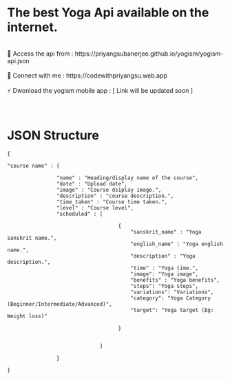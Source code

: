 # The best Yoga Api available on the internet.
<br>
🚀 Access the api from : https://priyangsubanerjee.github.io/yogism/yogism-api.json <br><br>
🔗 Connect with me : https://codewithpriyangsu.web.app <br><br>
⚡️ Dwonload the yogism mobile app : [ Link will be updated soon ] <br>

<br>
<br>

# JSON Structure

    {

    "course name" : {

                    "name" : "Heading/display name of the course",
                    "date" : "Upload date",
                    "image" : "Course dsiplay image.",
                    "description" : "course description.",
                    "time_taken" : "Course time taken.",
                    "level" : "Course level",
                    "scheduled" : [

                                        {
                                            "sanskrit_name" : "Yoga sanskrit name.",
                                            "english_name" : "Yoga english name.",
                                            "description" : "Yoga description.",
                                            "time" : "Yoga time.",
                                            "image": "Yoga image",
                                            "benefits" : "Yoga benefits",
                                            "steps": "Yoga steps",
                                            "variations": "Variations",
                                            "category": "Yoga Category (Beginner/Intermediate/Advanced)",
                                            "target": "Yoga target (Eg: Weight loss)"

                                        }


                                  ]

                    }

    }
